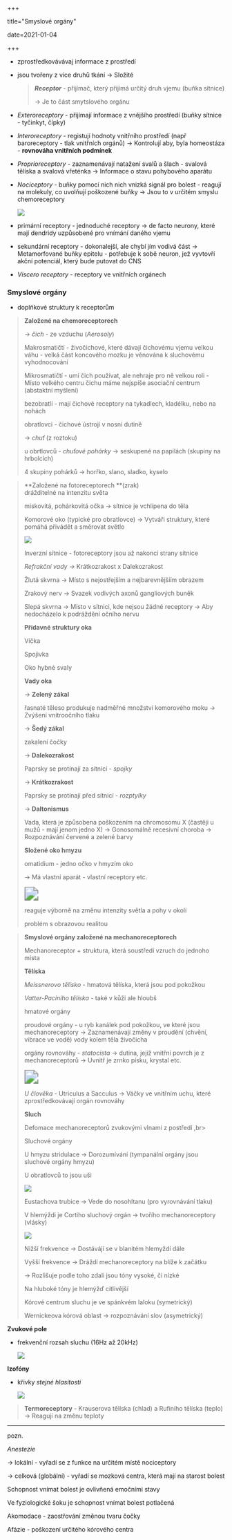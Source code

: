 +++

title="Smyslové orgány"

date=2021-01-04

+++

- zprostředkovávávaj informace z prostředí

- jsou tvořeny z více druhů tkání $\to$ Složité

  > ***Receptor*** - přijímač, který přijímá určitý druh vjemu (buňka sítnice)<br>
  >
  > $\to$ Je to část smytslového orgánu

- *Exteroreceptory* - přijímají informace z vnějšího prostředí (buňky sítnice - tyčinkyt, čípky)

- *Interoreceptory* - registují hodnoty vnitřního prostředí (např baroreceptory - tlak vnitřních orgánů) $\to$ Kontrolují aby, byla homeostáza - **rovnováha vnitřních podmínek**

- *Proprioreceptory* - zaznamenávají natažení svalů a šlach - svalová tělíska a svalová vřeténka $\to$ Informace o stavu pohybového aparátu

- *Nociceptory* - buňky pomocí nich nich vnizká signál pro bolest - reagují na molekuly, co uvolňují poškozené buňky $\to$ Jsou to v určitém smyslu chemoreceptory

  ![](https://github.com/cervthecoder/github_images/blob/master/Screenshot%202021-02-04%20at%2008.44.02.png?raw=true)

- primární receptory - jednoduché receptory $\to$ de facto neurony, které mají dendridy uzpůsobené pro vnímání daného vjemu

- sekundární receptory - dokonalejší, ale chybí jím vodivá část $\to$ Metamorfované buňky epitelu - potřebuje k sobě neuron, jež vyvtovří akční potenciál, který bude putovat do CNS

- *Viscero receptory* - receptory ve vnitřních orgánech

### Smyslové orgány

- doplňkové struktury k receptorům

> **Založené na chemoreceptorech** <br>
>
> $\to$ *čich* - ze vzduchu (*Aerosoly*) <br>
>
> Makrosmatičtí - živočichové, které dávají čichovému vjemu velkou váhu - velká část koncového mozku je věnována k sluchovému vyhodnocování <br>
>
> Mikrosmatičtí - umí čich používat, ale nehraje pro ně velkou roli - Místo velkého centru čichu máme nejspíše asociační centrum (abstaktní myšlení) <br>
>
> bezobratlí - mají čichové receptory na tykadlech, kladélku, nebo na nohách <br>
>
> obratlovci - čichové ústrojí v nosní dutině <br>
>
> $\to$ *chuť* (z roztoku) <br>
>
> u obrtlovců - *chuťové pohárky* $\to$ seskupené na papilách (skupiny na hrbolcích) <br>
>
> 4 skupiny pohárků $\to$ horřko, slano, sladko, kyselo

> **Založené na fotoreceptorech **(zrak)<br> drážditelné na intenzitu světa <br>
>
> miskovitá, pohárkovitá očka $\to$ sítnice je vchlípena do těla<br>
>
> Komorové oko (typické pro obratlovce) $\to$ Vytváři struktury, které pomáhá přivádět a směrovat světlo
>
> ![](https://github.com/cervthecoder/github_images/blob/master/Schematic_diagram_of_the_human_eye_cs.svg.png?raw=true)<br>
>
> Inverzní sítnice - fotoreceptory jsou až nakonci strany sítnice<br>
>
> *Refrakční vady $\to$* Krátkozrakost x Dalekozrakost <br>
>
> Žlutá skvrna $\to$ Místo s nejostřejším a nejbarevnějšíím obrazem <br>
>
> Zrakový nerv $\to$ Svazek vodivých axonů gangliových buněk <br>
>
> Slepá skvrna $\to$ Místo v sítnici, kde nejsou žádné receptory $\to$ Aby nedocházelo k podráždění očního nervu <br>
>
> **Přídavné struktury oka** <br>
>
> Víčka <br>
>
> Spojivka <br>
>
> Oko hybné svaly <br>
>
> **Vady oka** <br>
>
> $\to$ **Zelený zákal** <br>
>
> řasnaté těleso produkuje nadměřné množství komorového moku $\to$ Zvýšení vnitroočního tlaku <br>
>
> $\to$ **Šedý zákal** <br>
>
> zakalení čočky <br>
>
> $\to$ **Dalekozrakost** <br>
>
> Paprsky se protínají za sítnicí - *spojky* <br>
>
> $\to$ **Krátkozrakost** <br>
>
> Paprsky se protínají před sítnicí - *rozptylky* <br>
>
> $\to$ **Daltonismus** <br>
>
> Vada, která je způsobena poškozením na chromosomu X (častěji u mužů - mají jenom jedno X) $\to$ Gonosomálně recesivní choroba $\to$ Rozpoznávání červené a zelené barvy <br>
>
> **Složené oko hmyzu** <br>
>
> omatidium - jedno očko v hmyzím oko <br>
>
> $\to$ Má vlastní aparát - vlastní receptory etc. <br>
>
> <img src="https://github.com/cervthecoder/github_images/blob/master/download.jpeg?raw=true" style="zoom:200%;" /> <br>
>
> reaguje výborně na změnu intenzity světla a pohy v okolí <br>
>
> problém s obrazovou realitou <br>

> **Smyslové orgány založené na mechanoreceptorech** <br>
>
> Mechanoreceptor + struktura, která soustředí vzruch do jednoho místa <br>
>
> **Tělíska** <br>
>
> *Meissnerovo tělísko* - hmatová tělíska, která jsou pod pokožkou <br>
>
> *Vatter-Paciniho tělíska* - také v kůži ale hloubš <br>
>
> hmatové orgány <br>
>
> proudové orgány - u ryb kanálek pod pokožkou, ve které jsou mechanoreceptory $\to$  Zaznamenávají změny v proudění (chvění, vibrace ve vodě) vody kolem těla živočicha <br>
>
> orgány rovnováhy - *statocista* $\to$ dutina, jejíž vnitřní povrch je z mechanoreceptorů $\to$ Uvnitř je zrnko písku, krystal etc. <br>
>
> <img src="https://github.com/cervthecoder/github_images/blob/master/download%20(1).jpeg?raw=true" style="zoom:200%;" /> <br>
>
> *U člověka* - Utriculus a Sacculus $\to$ Váčky ve vnitřním uchu, které zprostředkovávají orgán rovnováhy <br>
>
> **Sluch**<br>
>
> Defomace mechanoreceptorů zvukovými vlnami z postředí ,br>
>
> Sluchové orgány <br>
>
> U hmyzu stridulace $\to$ Dorozumívání (tympanální orgány jsou sluchové orgány hmyzu) <br>
>
> U obratlovců to jsou uši <br>
>
> ![](https://github.com/cervthecoder/github_images/blob/master/ucho.png?raw=true)<br>
>
> Eustachova trubice $\to$ Vede do nosohltanu (pro vyrovnávání tlaku) <br>
>
> V hlemýždi je Cortiho sluchový orgán $\to$ tvořího mechanoreceptory (vlásky) <br>
>
> ![](https://upload.wikimedia.org/wikipedia/commons/thumb/c/cb/Cochlea-crosssection.svg/1200px-Cochlea-crosssection.svg.png)<br>
>
> Nižší frekvence $\to$ Dostávájí se v blanitém hlemyždí dále <br>
>
> Vyšší frekvence $\to$ Dráždí mechanoreceptory na blíže k začátku
>
> $\to$ Rozlišuje podle toho zdali jsou tóny vysoké, či nízké <br>
>
> Na hluboké tóny je hlemýžď citlivější <br>
>
> Kórové centrum sluchu je ve spánkvém laloku (symetrický) <br>
>
> Wernickeova kórová oblast $\to$ rozpoznávání slov (asymetrický) <br>

**Zvukové pole**

- frekvenční rozsah sluchu (16Hz až 20kHz)

  ![](https://upload.wikimedia.org/wikipedia/commons/thumb/9/9f/Sluchov%C3%A9_pole_-_Graf.png/1280px-Sluchov%C3%A9_pole_-_Graf.png)

**Izofóny**

- křivky *stejné hlasitosti*

  ![](https://upload.wikimedia.org/wikipedia/commons/a/a2/Akustik_db2phon.jpg)

  

> **Termoreceptory** - Krauserova tělíska (chlad) a Rufiniho tělíska (teplo) $\to$ Reagují na změnu teploty

---

pozn.

*Anestezie* <br>

$\to$ lokální - vyřadí se z funkce na určitém místě nociceptory <br>

$\to$ celková (globální) - vyřadí se mozková centra, která mají na starost bolest <br>

Schopnost vnímat bolest je ovlivňená emočními stavy <br>

Ve fyziologické šoku je schopnost vnímat bolest potlačená<br>

Akomodace - zaostřování změnou tvaru čočky <br>

Afázie - poškození určitého kórového centra

